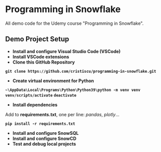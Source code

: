 # Programming in Snowflake

All demo code for the Udemy course "Programming in Snowflake".

## Demo Project Setup

* **Install and configure Visual Studio Code (VSCode)**
* **Install VSCode extensions**
* **Clone this GitHub Repository**

**`git clone https://github.com/cristiscu/programming-in-snowflake.git`**

* **Create virtual environment for Python**

**`~\AppData\Local\Programs\Python\Python39\python -m venv venv`**
**`venv/scripts/activate`**
**`deactivate`**

* **Install dependencies**

Add to **requirements.txt**, one per line: *pandas*, *plotly*...

**`pip install -r requirements.txt`**

* **Install and configure SnowSQL**
* **Install and configure SnowCD**
* **Test and debug local projects**
